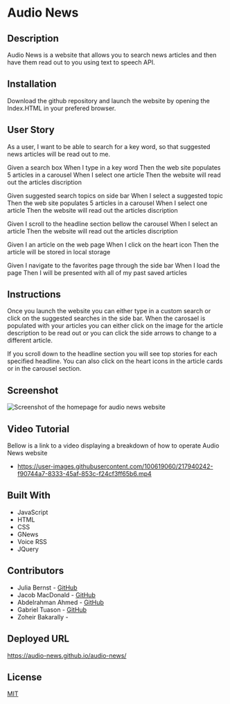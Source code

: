 # Audio News

## Description
Audio News is a website that allows you to search news articles and then have them read out to you using text to speech API.

## Installation

Download the github repository and launch the website by opening the Index.HTML in your prefered browser.

## User Story
As a user, I want to be able to search for a key word, so that suggested news articles will be read out to me.

Given a search box
When I type in a key word
Then the web site populates 5 articles in a carousel 
When I select one article
Then the website will read out the articles discription

Given suggested search topics on side bar
When I select a suggested topic
Then the web site populates 5 articles in a carousel 
When I select one article
Then the website will read out the articles discription

Given I scroll to the headline section bellow the carousel
When I select an article 
Then the website will read out the articles discription

Given I an article on the web page
When I click on the heart icon
Then the article will be stored in local storage

Given I navigate to the favorites page through the side bar
When I load the page
Then I will be presented with all of my past saved articles

## Instructions

Once you launch the website you can either type in a custom search or click on the suggested searches in the side bar. 
When the carosael is populated with your articles you can either  click on the image for the article description 
to be read out or you can click the side arrows to change to a different article.

If you scroll down to the headline section you will see top stories for each specified headline. You can also click on the heart icons in the article cards or in the carousel section. 

## Screenshot

![Screenshot of the homepage for audio news website](assets/images/audio-news.png)

## Video Tutorial

Bellow is a link to a video displaying a breakdown of how to operate Audio News website
* https://user-images.githubusercontent.com/100619060/217940242-f90744a7-8333-45af-853c-f24cf3ff65b6.mp4

## Built With

- JavaScript
- HTML
- CSS
- GNews
- Voice RSS
- JQuery

## Contributors

- Julia Bernst - [GitHub](https://github.com/jubernst)
- Jacob MacDonald - [GitHub](https://github.com/MadDonald)
- Abdelrahman Ahmed - [GitHub](https://github.com/AbdelrahmanAhmed605)
- Gabriel Tuason - [GitHub](https://github.com/gabetuason)
- Zoheir Bakarally - 

## Deployed URL
https://audio-news.github.io/audio-news/

## License

[MIT](https://choosealicense.com/licenses/mit/)
